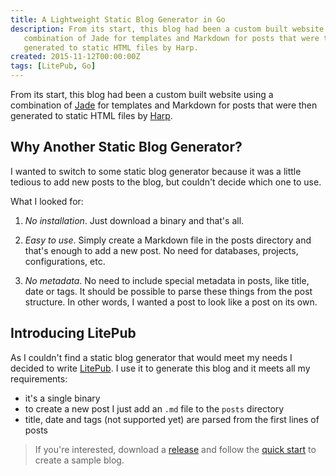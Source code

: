 ```yaml
---
title: A Lightweight Static Blog Generator in Go
description: From its start, this blog had been a custom built website using a
   combination of Jade for templates and Markdown for posts that were then
   generated to static HTML files by Harp.
created: 2015-11-12T00:00:00Z
tags: [LitePub, Go]
---
```


From its start, this blog had been a custom built website using a combination of
[Jade](http://jade-lang.com) for templates and Markdown for posts that were then
generated to static HTML files by [Harp](http://harpjs.com).

## Why Another Static Blog Generator?

I wanted to switch to some static blog generator because it was a little tedious
to add new posts to the blog, but couldn't decide which one to use.

What I looked for:

1. *No installation*. Just download a binary and that's all.

2. *Easy to use*. Simply create a Markdown file in the posts directory and
   that's enough to add a new post. No need for databases, projects,
   configurations, etc.

3. *No metadata*. No need to include special metadata in posts, like title, date
   or tags. It should be possible to parse these things from the post structure.
   In other words, I wanted a post to look like a post on its own.

## Introducing LitePub

As I couldn't find a static blog generator that would meet my needs I decided to
write [LitePub](https://github.com/mirovarga/litepub). I use it to generate this
blog and it meets all my requirements:

- it's a single binary
- to create a new post I just add an `.md` file to the `posts` directory
- title, date and tags (not supported yet) are parsed from the first lines of
  posts

> If you're interested,
  download a [release](https://github.com/mirovarga/litepub/releases) and follow
  the [quick start](https://github.com/mirovarga/litepub#quick-start) to create
  a sample blog.
